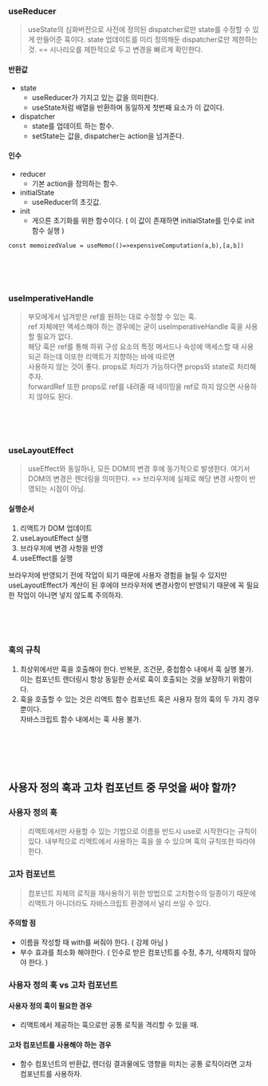 ### useReducer
> useState의 심화버전으로 사전에 정의된 dispatcher로만 state를 수정할 수 있게 만들어준 훅이다.
> state 업데이트를 미리 정의해둔 dispatcher로만 제한하는 것. == 시나리오를 제한적으로 두고 변경을 빠르게 확인한다.

#### 반환값
- state
  - useReducer가 가지고 있는 값을 의미한다.
  - useState처럼 배열을 반환하며 동일하게 첫번째 요소가 이 값이다.
- dispatcher
  - state를 업데이트 하는 함수.
  - setState는 값을, dispatcher는 action을 넘겨준다.   
 
#### 인수
- reducer
  - 기본 action을 정의하는 함수.
- initialState
  - useReducer의 초깃값.
- init
  - 게으른 초기화를 위한 함수이다. ( 이 값이 존재하면 initialState를 인수로 init함수 실행 )

```
const memoizedValue = useMemo(()=>expensiveComputation(a,b),[a,b])  
```

<br/>
<br/>
<br/>

### useImperativeHandle
> 부모에게서 넘겨받은 ref를 원하는 대로 수정할 수 있는 훅.   
> ref 자체에만 액세스해야 하는 경우에는 굳이 useImperativeHandle 훅을 사용할 필요가 없다.  
> 해당 훅은 ref를 통해 하위 구성 요소의 특정 메서드나 속성에 액세스할 때 사용되곤 하는데 이또한 리액트가 지향하는 바에 따르면   
> 사용하지 않는 것이 좋다. props로 처리가 가능하다면 props와 state로 처리해주자.   
> forwardRef 또한 props로 ref를 내려줄 때 네이밍을 ref로 하지 않으면 사용하지 않아도 된다.
<br/>
<br/>
<br/>


### useLayoutEffect
> useEffect와 동일하나, 모든 DOM의 변경 후에 동기적으로 발생한다.
> 여기서 DOM의 변경은 렌더링을 의미한다. => 브라우저에 실제로 해당 변경 사항이 반영되는 시점이 아님.

#### 실행순서
1. 리액트가 DOM 업데이트
2. useLayoutEffect 실행
3. 브라우저에 변경 사항을 반영
4. useEffect를 실행

브라우저에 반영되기 전에 작업이 되기 때문에 사용자 경험을 늘릴 수 있지만   
useLayoutEffect가 계산이 된 후에야 브라우저에 변경사항이 반영되기 때문에 꼭 필요한 작업이 아니면 넣지 않도록 주의하자.  

<br/>
<br/>
<br/>

### 훅의 규칙
1. 최상위에서만 훅을 호출해야 한다. 반복문, 조건문, 중첩함수 내에서 훅 실행 불가.   
   이는 컴포넌트 렌더링시 항상 동일한 순서로 훅이 호출되는 것을 보장하기 위함이다.
2. 훅을 호출할 수 있는 것은 리액트 함수 컴포넌트 혹은 사용자 정의 훅의 두 가지 경우 뿐이다.   
   자바스크립트 함수 내에서는 훅 사용 불가.
   
  
<br/>
<br/>
<br/>
<br/>

## 사용자 정의 훅과 고차 컴포넌트 중 무엇을 써야 할까?
### 사용자 정의 훅
> 리액트에서만 사용할 수 있는 기법으로 이름을 반드시 use로 시작한다는 규칙이 있다.
> 내부적으로 리액트에서 사용하는 훅을 쓸 수 있으며 훅의 규칙또한 따라야 한다.

### 고차 컴포넌트
> 컴포넌트 자체의 로직을 재사용하기 위한 방법으로 고차함수의 일종이기 때문에 리액트가 아니더라도 자바스크립트 환경에서 널리 쓰일 수 있다.

#### 주의할 점
- 이름을 작성할 때 with를 써줘야 한다. ( 강제 아님 )
- 부수 효과를 최소화 해야한다. ( 인수로 받은 컴포넌트를 수정, 추가, 삭제하지 않아야 한다. )


### 사용자 정의 훅 vs 고차 컴포넌트
#### 사용자 정의 훅이 필요한 경우
- 리액트에서 제공하는 훅으로만 공통 로직을 격리할 수 있을 때.


#### 고차 컴포넌트를 사용해야 하는 경우
- 함수 컴포넌트의 반환값, 렌더링 결과물에도 영향을 미치는 공통 로직이라면 고차 컴포넌트를 사용하자.






